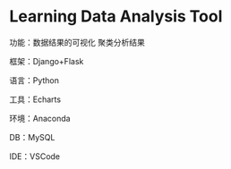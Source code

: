 # Learning Data Analysis Tool

功能：数据结果的可视化 聚类分析结果

框架：Django+Flask

语言：Python

工具：Echarts

环境：Anaconda

DB：MySQL

IDE：VSCode



